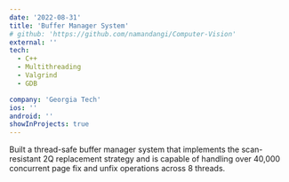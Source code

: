 ```yaml
---
date: '2022-08-31'
title: 'Buffer Manager System'
# github: 'https://github.com/namandangi/Computer-Vision'
external: ''
tech:
  - C++
  - Multithreading
  - Valgrind
  - GDB

company: 'Georgia Tech'
ios: ''
android: ''
showInProjects: true
---
```


Built a thread-safe buffer manager system that implements the scan-resistant 2Q replacement strategy and is capable of handling over 40,000 concurrent page fix and unfix operations across 8 threads. 